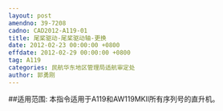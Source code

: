```yaml
---
layout: post
amendno: 39-7208
cadno: CAD2012-A119-01
title: 尾桨驱动-尾桨驱动轴-更换
date: 2012-02-23 00:00:00 +0800
effdate: 2012-02-29 00:00:00 +0800
tag: A119
categories: 民航华东地区管理局适航审定处
author: 郭勇刚
---
```


##适用范围:
本指令适用于A119和AW119MKll所有序列号的直升机。

